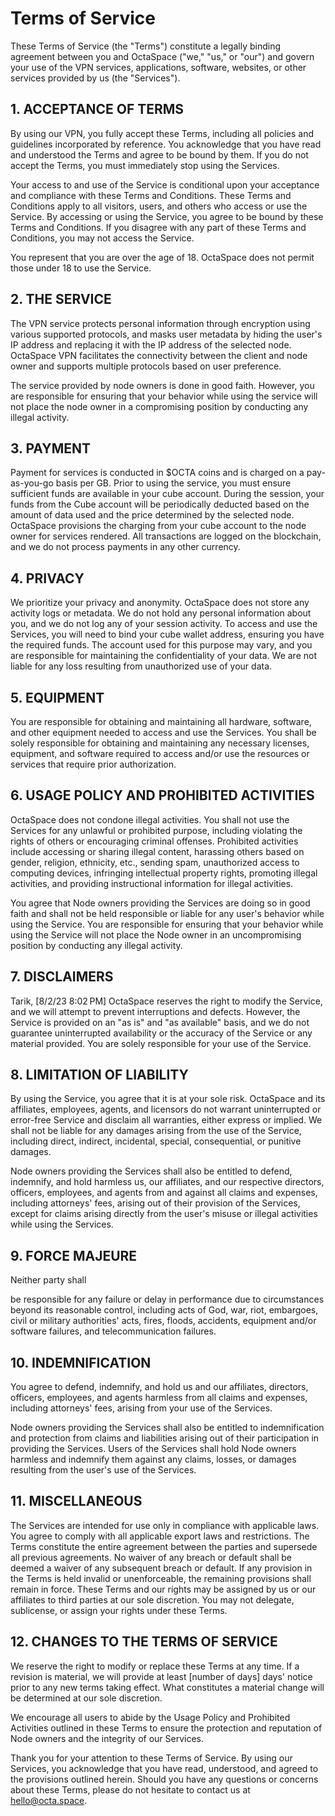 ﻿# Terms of Service

These Terms of Service (the "Terms") constitute a legally binding agreement between you and OctaSpace ("we," "us," or "our") and govern your use of the VPN services, applications, software, websites, or other services provided by us (the "Services").

## 1. ACCEPTANCE OF TERMS

By using our VPN, you fully accept these Terms, including all policies and guidelines incorporated by reference. You acknowledge that you have read and understood the Terms and agree to be bound by them. If you do not accept the Terms, you must immediately stop using the Services.

Your access to and use of the Service is conditional upon your acceptance and compliance with these Terms and Conditions. These Terms and Conditions apply to all visitors, users, and others who access or use the Service. By accessing or using the Service, you agree to be bound by these Terms and Conditions. If you disagree with any part of these Terms and Conditions, you may not access the Service.

You represent that you are over the age of 18. OctaSpace does not permit those under 18 to use the Service.

## 2. THE SERVICE

The VPN service protects personal information through encryption using various supported protocols, and masks user metadata by hiding the user's IP address and replacing it with the IP address of the selected node. OctaSpace VPN facilitates the connectivity between the client and node owner and supports multiple protocols based on user preference.

The service provided by node owners is done in good faith. However, you are responsible for ensuring that your behavior while using the service will not place the node owner in a compromising position by conducting any illegal activity.

## 3. PAYMENT

Payment for services is conducted in $OCTA coins and is charged on a pay-as-you-go basis per GB. Prior to using the service, you must ensure sufficient funds are available in your cube account. During the session, your funds from the Cube account will be periodically deducted based on the amount of data used and the price determined by the selected node. OctaSpace provisions the charging from your cube account to the node owner for services rendered. All transactions are logged on the blockchain, and we do not process payments in any other currency.

## 4. PRIVACY

We prioritize your privacy and anonymity. OctaSpace does not store any activity logs or metadata. We do not hold any personal information about you, and we do not log any of your session activity. To access and use the Services, you will need to bind your cube wallet address, ensuring you have the required funds. The account used for this purpose may vary, and you are responsible for maintaining the confidentiality of your data. We are not liable for any loss resulting from unauthorized use of your data.


## 5. EQUIPMENT

You are responsible for obtaining and maintaining all hardware, software, and other equipment needed to access and use the Services. You shall be solely responsible for obtaining and maintaining any necessary licenses, equipment, and software required to access and/or use the resources or services that require prior authorization.

## 6. USAGE POLICY AND PROHIBITED ACTIVITIES

OctaSpace does not condone illegal activities. You shall not use the Services for any unlawful or prohibited purpose, including violating the rights of others or encouraging criminal offenses. Prohibited activities include accessing or sharing illegal content, harassing others based on gender, religion, ethnicity, etc., sending spam, unauthorized access to computing devices, infringing intellectual property rights, promoting illegal activities, and providing instructional information for illegal activities.

You agree that Node owners providing the Services are doing so in good faith and shall not be held responsible or liable for any user's behavior while using the Service. You are responsible for ensuring that your behavior while using the Service will not place the Node owner in an uncompromising position by conducting any illegal activity.

## 7. DISCLAIMERS

Tarik, [8/2/23 8:02 PM]
OctaSpace reserves the right to modify the Service, and we will attempt to prevent interruptions and defects. However, the Service is provided on an "as is" and "as available" basis, and we do not guarantee uninterrupted availability or the accuracy of the Service or any material provided. You are solely responsible for your use of the Service.

## 8. LIMITATION OF LIABILITY

By using the Service, you agree that it is at your sole risk. OctaSpace and its affiliates, employees, agents, and licensors do not warrant uninterrupted or error-free Service and disclaim all warranties, either express or implied. We shall not be liable for any damages arising from the use of the Service, including direct, indirect, incidental, special, consequential, or punitive damages.

Node owners providing the Services shall also be entitled to defend, indemnify, and hold harmless us, our affiliates, and our respective directors, officers, employees, and agents from and against all claims and expenses, including attorneys' fees, arising out of their provision of the Services, except for claims arising directly from the user's misuse or illegal activities while using the Services.

## 9. FORCE MAJEURE

Neither party shall

 be responsible for any failure or delay in performance due to circumstances beyond its reasonable control, including acts of God, war, riot, embargoes, civil or military authorities' acts, fires, floods, accidents, equipment and/or software failures, and telecommunication failures.

## 10. INDEMNIFICATION

You agree to defend, indemnify, and hold us and our affiliates, directors, officers, employees, and agents harmless from all claims and expenses, including attorneys' fees, arising from your use of the Services.

Node owners providing the Services shall also be entitled to indemnification and protection from claims and liabilities arising out of their participation in providing the Services. Users of the Services shall hold Node owners harmless and indemnify them against any claims, losses, or damages resulting from the user's use of the Services.

## 11. MISCELLANEOUS

The Services are intended for use only in compliance with applicable laws. You agree to comply with all applicable export laws and restrictions. The Terms constitute the entire agreement between the parties and supersede all previous agreements. No waiver of any breach or default shall be deemed a waiver of any subsequent breach or default. If any provision in the Terms is held invalid or unenforceable, the remaining provisions shall remain in force. These Terms and our rights may be assigned by us or our affiliates to third parties at our sole discretion. You may not delegate, sublicense, or assign your rights under these Terms.

## 12. CHANGES TO THE TERMS OF SERVICE

We reserve the right to modify or replace these Terms at any time. If a revision is material, we will provide at least [number of days] days' notice prior to any new terms taking effect. What constitutes a material change will be determined at our sole discretion.

We encourage all users to abide by the Usage Policy and Prohibited Activities outlined in these Terms to ensure the protection and reputation of Node owners and the integrity of our Services.

Thank you for your attention to these Terms of Service. By using our Services, you acknowledge that you have read, understood, and agreed to the provisions outlined herein. Should you have any questions or concerns about these Terms, please do not hesitate to contact us at hello@octa.space.
